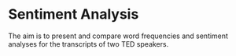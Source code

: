 # Sentiment Analysis

The aim is to present and compare word frequencies and sentiment analyses for the transcripts of two TED speakers.
